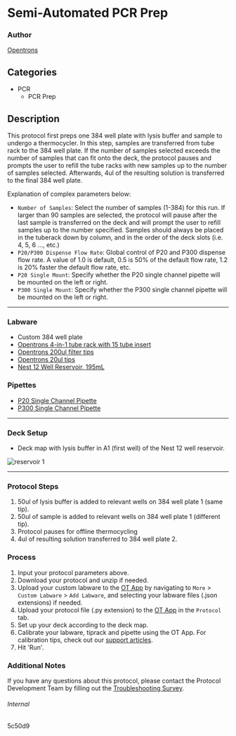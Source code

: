 # Semi-Automated PCR Prep

### Author
[Opentrons](https://opentrons.com/)



## Categories
* PCR
	* PCR Prep

## Description
This protocol first preps one 384 well plate with lysis buffer and sample to undergo a thermocycler. In this step, samples are transferred from tube rack to the 384 well plate. If the number of samples selected exceeds the number of samples that can fit onto the deck, the protocol pauses and prompts the user to refill the tube racks with new samples up to the number of samples selected. Afterwards, 4ul of the resulting solution is transferred to the final 384 well plate.

Explanation of complex parameters below:
* `Number of Samples`: Select the number of samples (1-384) for this run. If larger than 90 samples are selected, the protocol will pause after the last sample is transferred on the deck and will prompt the user to refill samples up to the number specified. Samples should always be placed in the tuberack down by column, and in the order of the deck slots (i.e. 4, 5, 6 ..., etc.)
* `P20/P300 Dispense Flow Rate`: Global control of P20 and P300 dispense flow rate. A value of 1.0 is default, 0.5 is 50% of the default flow rate, 1.2 is 20% faster the default flow rate, etc. 
* `P20 Single Mount`: Specify whether the P20 single channel pipette will be mounted on the left or right.
* `P300 Single Mount`: Specify whether the P300 single channel pipette will be mounted on the left or right.


---

### Labware
* Custom 384 well plate
* [Opentrons 4-in-1 tube rack with 15 tube insert](https://shop.opentrons.com/collections/racks-and-adapters/products/tube-rack-set-1)
* [Opentrons 200ul filter tips](https://shop.opentrons.com/collections/opentrons-tips)
* [Opentrons 20ul tips](https://shop.opentrons.com/collections/opentrons-tips)
* [Nest 12 Well Reservoir, 195mL](https://shop.opentrons.com/collections/reservoirs/products/nest-12-well-reservoir-15-ml)

### Pipettes
* [P20 Single Channel Pipette](https://shop.opentrons.com/collections/ot-2-robot/products/single-channel-electronic-pipette)
* [P300 Single Channel Pipette](https://shop.opentrons.com/collections/ot-2-robot/products/single-channel-electronic-pipette)

---

### Deck Setup
* Deck map with lysis buffer in A1 (first well) of the Nest 12 well reservoir.

![reservoir 1](https://opentrons-protocol-library-website.s3.amazonaws.com/custom-README-images/5c50d9/Screen+Shot+2021-08-26+at+3.26.46+PM.png)

---

### Protocol Steps
1. 50ul of lysis buffer is added to relevant wells on 384 well plate 1 (same tip).
2. 50ul of sample is added to relevant wells on 384 well plate 1 (different tip).
3. Protocol pauses for offline thermocycling
4. 4ul of resulting solution transferred to 384 well plate 2.


### Process
1. Input your protocol parameters above.
2. Download your protocol and unzip if needed.
3. Upload your custom labware to the [OT App](https://opentrons.com/ot-app) by navigating to `More` > `Custom Labware` > `Add Labware`, and selecting your labware files (.json extensions) if needed.
4. Upload your protocol file (.py extension) to the [OT App](https://opentrons.com/ot-app) in the `Protocol` tab.
5. Set up your deck according to the deck map.
6. Calibrate your labware, tiprack and pipette using the OT App. For calibration tips, check out our [support articles](https://support.opentrons.com/en/collections/1559720-guide-for-getting-started-with-the-ot-2).
7. Hit 'Run'.

### Additional Notes
If you have any questions about this protocol, please contact the Protocol Development Team by filling out the [Troubleshooting Survey](https://protocol-troubleshooting.paperform.co/).

###### Internal
5c50d9
